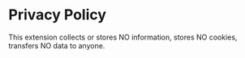 # Privacy Policy

This extension collects or stores NO information, stores NO cookies, transfers NO data to anyone.
